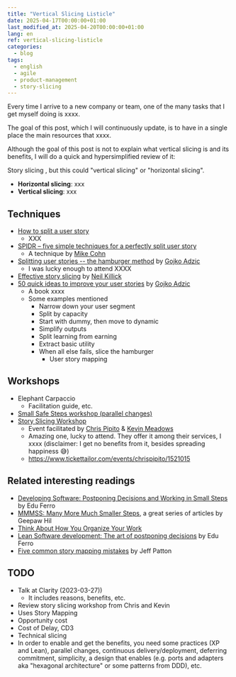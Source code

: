 ```yaml
---
title: "Vertical Slicing Listicle"
date: 2025-04-17T00:00:00+01:00
last_modified_at: 2025-04-20T00:00:00+01:00
lang: en
ref: vertical-slicing-listicle
categories:
  - blog
tags:
  - english
  - agile
  - product-management
  - story-slicing
---
```


Every time I arrive to a new company or team, one of the many tasks that I get myself doing is xxxx.

The goal of this post, which I will continuously update, is to have in a single place the main resources that xxxx.

Although the goal of this post is not to explain what vertical slicing is and its benefits, I will do a quick and hypersimplified review of it:

Story slicing , but this could "vertical slicing" or "horizontal slicing".
- **Horizontal slicing**: xxx
- **Vertical slicing**: xxx


## Techniques
- [How to split a user story](https://www.humanizingwork.com/wp-content/uploads/2020/10/HW-Story-Splitting-Flowchart.pdf)
    - XXX
- [SPIDR – five simple techniques for a perfectly split user story](https://blogs.itemis.com/en/spidr-five-simple-techniques-for-a-perfectly-split-user-story)
    - A technique by [Mike Cohn](https://www.mountaingoatsoftware.com/company/about-mike-cohn)
- [Splitting user stories -- the hamburger method](https://gojko.net/2012/01/23/splitting-user-stories-the-hamburger-method/) by [Gojko Adzic](https://gojko.net/)
    - I was lucky enough to attend XXXX
- [Effective story slicing](https://www.slideshare.net/slideshow/effective-story-slicing/31078074) by [Neil Killick](https://www.neilkillick.com/)
- [50 quick ideas to improve your user stories](https://www.goodreads.com/book/show/21411450-fifty-quick-ideas-to-improve-your-user-stories) by [Gojko Adzic](https://gojko.net/)
    - A book xxxx
    - Some examples mentioned
        - Narrow down your user segment
        - Split by capacity
        - Start with dummy, then move to dynamic
        - Simplify outputs
        - Split learning from earning
        - Extract basic utility
        - When all else fails, slice the hamburger
            - User story mapping

## Workshops
- Elephant Carpaccio
    - Facilitation guide, etc.
- [Small Safe Steps workshop (parallel changes)](https://www.eferro.net/p/small-safe-steps-3s-workshop.html)
- [Story Slicing Workshop](https://www.linkedin.com/posts/jkmeadows_free-story-slicing-workshop-activity-7272369317571096576-uNyE/)
    - Event facilitated by [Chris Pipito](https://teamingwithsasquatch.com/) & [Kevin Meadows](https://www.linkedin.com/in/jkmeadows/)
    - Amazing one, lucky to attend. They offer it among their services, I xxxx (disclaimer: I get no benefits from it, besides spreading happiness 😅)
    - https://www.tickettailor.com/events/chrispipito/1521015

## Related interesting readings
- [Developing Software: Postponing Decisions and Working in Small Steps](https://www.eferro.net/2025/01/developing-software-postponing.html) by Edu Ferro
- [MMMSS: Many More Much Smaller Steps](https://www.geepawhill.org/series/many-more-much-smaller-steps/), a great series of articles by Geepaw Hil
- [Think About How You Organize Your Work](https://docs.google.com/document/d/1bXAGIueSCZiclhVD_uNph4BzO47EHpkw/edit)
- [Lean Software development: The art of postponing decisions](https://www.eferro.net/2022/08/software-development-art-of-postponing.html) by Edu Ferro
- [Five common story mapping mistakes](https://jpattonassociates.com/5-story-mapping-mistakes/) by Jeff Patton

## TODO
- Talk at Clarity (2023-03-27))
    - It includes reasons, benefits, etc.
- Review story slicing workshop from Chris and Kevin
- Uses Story Mapping
- Opportunity cost
- Cost of Delay, CD3
- Technical slicing
- In order to enable and get the benefits, you need some practices (XP and Lean), parallel changes, continuous delivery/deployment, deferring commitment, simplicity, a design that enables (e.g. ports and adapters aka "hexagonal architecture" or some patterns from DDD), etc.